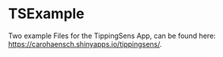 # TSExample

Two example Files for the TippingSens App, can be found here: https://carohaensch.shinyapps.io/tippingsens/.
